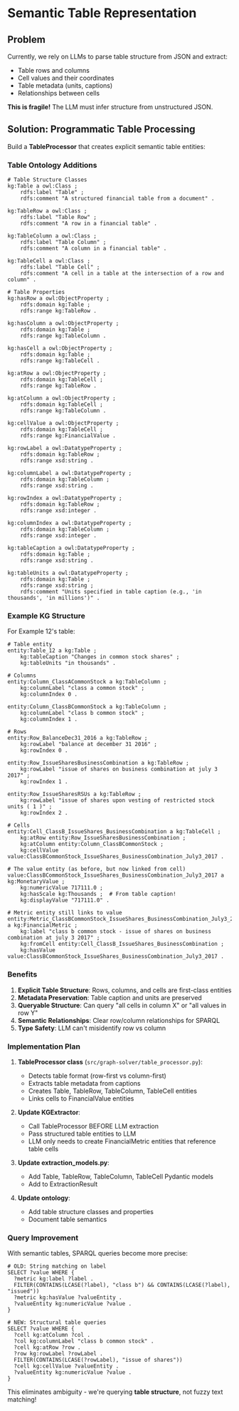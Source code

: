 # Semantic Table Representation

## Problem

Currently, we rely on LLMs to parse table structure from JSON and extract:
- Table rows and columns
- Cell values and their coordinates
- Table metadata (units, captions)
- Relationships between cells

**This is fragile!** The LLM must infer structure from unstructured JSON.

## Solution: Programmatic Table Processing

Build a **TableProcessor** that creates explicit semantic table entities:

### Table Ontology Additions

```turtle
# Table Structure Classes
kg:Table a owl:Class ;
    rdfs:label "Table" ;
    rdfs:comment "A structured financial table from a document" .

kg:TableRow a owl:Class ;
    rdfs:label "Table Row" ;
    rdfs:comment "A row in a financial table" .

kg:TableColumn a owl:Class ;
    rdfs:label "Table Column" ;
    rdfs:comment "A column in a financial table" .

kg:TableCell a owl:Class ;
    rdfs:label "Table Cell" ;
    rdfs:comment "A cell in a table at the intersection of a row and column" .

# Table Properties
kg:hasRow a owl:ObjectProperty ;
    rdfs:domain kg:Table ;
    rdfs:range kg:TableRow .

kg:hasColumn a owl:ObjectProperty ;
    rdfs:domain kg:Table ;
    rdfs:range kg:TableColumn .

kg:hasCell a owl:ObjectProperty ;
    rdfs:domain kg:Table ;
    rdfs:range kg:TableCell .

kg:atRow a owl:ObjectProperty ;
    rdfs:domain kg:TableCell ;
    rdfs:range kg:TableRow .

kg:atColumn a owl:ObjectProperty ;
    rdfs:domain kg:TableCell ;
    rdfs:range kg:TableColumn .

kg:cellValue a owl:ObjectProperty ;
    rdfs:domain kg:TableCell ;
    rdfs:range kg:FinancialValue .

kg:rowLabel a owl:DatatypeProperty ;
    rdfs:domain kg:TableRow ;
    rdfs:range xsd:string .

kg:columnLabel a owl:DatatypeProperty ;
    rdfs:domain kg:TableColumn ;
    rdfs:range xsd:string .

kg:rowIndex a owl:DatatypeProperty ;
    rdfs:domain kg:TableRow ;
    rdfs:range xsd:integer .

kg:columnIndex a owl:DatatypeProperty ;
    rdfs:domain kg:TableColumn ;
    rdfs:range xsd:integer .

kg:tableCaption a owl:DatatypeProperty ;
    rdfs:domain kg:Table ;
    rdfs:range xsd:string .

kg:tableUnits a owl:DatatypeProperty ;
    rdfs:domain kg:Table ;
    rdfs:range xsd:string ;
    rdfs:comment "Units specified in table caption (e.g., 'in thousands', 'in millions')" .
```

### Example KG Structure

For Example 12's table:

```turtle
# Table entity
entity:Table_12 a kg:Table ;
    kg:tableCaption "Changes in common stock shares" ;
    kg:tableUnits "in thousands" .

# Columns
entity:Column_ClassACommonStock a kg:TableColumn ;
    kg:columnLabel "class a common stock" ;
    kg:columnIndex 0 .

entity:Column_ClassBCommonStock a kg:TableColumn ;
    kg:columnLabel "class b common stock" ;
    kg:columnIndex 1 .

# Rows
entity:Row_BalanceDec31_2016 a kg:TableRow ;
    kg:rowLabel "balance at december 31 2016" ;
    kg:rowIndex 0 .

entity:Row_IssueSharesBusinessCombination a kg:TableRow ;
    kg:rowLabel "issue of shares on business combination at july 3 2017" ;
    kg:rowIndex 1 .

entity:Row_IssueSharesRSUs a kg:TableRow ;
    kg:rowLabel "issue of shares upon vesting of restricted stock units ( 1 )" ;
    kg:rowIndex 2 .

# Cells
entity:Cell_ClassB_IssueShares_BusinessCombination a kg:TableCell ;
    kg:atRow entity:Row_IssueSharesBusinessCombination ;
    kg:atColumn entity:Column_ClassBCommonStock ;
    kg:cellValue value:ClassBCommonStock_IssueShares_BusinessCombination_July3_2017 .

# The value entity (as before, but now linked from cell)
value:ClassBCommonStock_IssueShares_BusinessCombination_July3_2017 a kg:MonetaryValue ;
    kg:numericValue 717111.0 ;
    kg:hasScale kg:Thousands ;  # From table caption!
    kg:displayValue "717111.0" .

# Metric entity still links to value
entity:Metric_ClassBCommonStock_IssueShares_BusinessCombination_July3_2017 a kg:FinancialMetric ;
    kg:label "class b common stock - issue of shares on business combination at july 3 2017" ;
    kg:fromCell entity:Cell_ClassB_IssueShares_BusinessCombination ;
    kg:hasValue value:ClassBCommonStock_IssueShares_BusinessCombination_July3_2017 .
```

### Benefits

1. **Explicit Table Structure**: Rows, columns, and cells are first-class entities
2. **Metadata Preservation**: Table caption and units are preserved
3. **Queryable Structure**: Can query "all cells in column X" or "all values in row Y"
4. **Semantic Relationships**: Clear row/column relationships for SPARQL
5. **Type Safety**: LLM can't misidentify row vs column

### Implementation Plan

1. **TableProcessor class** (`src/graph-solver/table_processor.py`):
   - Detects table format (row-first vs column-first)
   - Extracts table metadata from captions
   - Creates Table, TableRow, TableColumn, TableCell entities
   - Links cells to FinancialValue entities

2. **Update KGExtractor**:
   - Call TableProcessor BEFORE LLM extraction
   - Pass structured table entities to LLM
   - LLM only needs to create FinancialMetric entities that reference table cells

3. **Update extraction_models.py**:
   - Add Table, TableRow, TableColumn, TableCell Pydantic models
   - Add to ExtractionResult

4. **Update ontology**:
   - Add table structure classes and properties
   - Document table semantics

### Query Improvement

With semantic tables, SPARQL queries become more precise:

```sparql
# OLD: String matching on label
SELECT ?value WHERE {
  ?metric kg:label ?label .
  FILTER(CONTAINS(LCASE(?label), "class b") && CONTAINS(LCASE(?label), "issued"))
  ?metric kg:hasValue ?valueEntity .
  ?valueEntity kg:numericValue ?value .
}

# NEW: Structural table queries
SELECT ?value WHERE {
  ?cell kg:atColumn ?col .
  ?col kg:columnLabel "class b common stock" .
  ?cell kg:atRow ?row .
  ?row kg:rowLabel ?rowLabel .
  FILTER(CONTAINS(LCASE(?rowLabel), "issue of shares"))
  ?cell kg:cellValue ?valueEntity .
  ?valueEntity kg:numericValue ?value .
}
```

This eliminates ambiguity - we're querying **table structure**, not fuzzy text matching!
